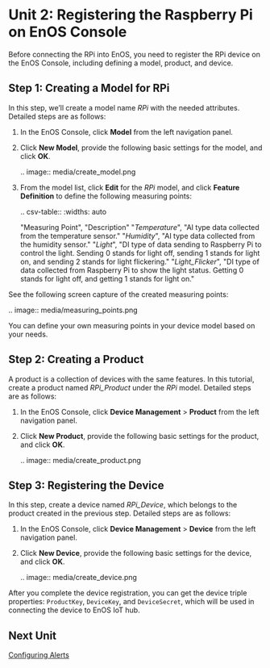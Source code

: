 # Unit 2: Registering the Raspberry Pi on EnOS Console

Before connecting the RPi into EnOS, you need to register the RPi device on the EnOS Console, including defining a model, product, and device.

## Step 1: Creating a Model for RPi

In this step, we’ll create a model name *RPi* with the needed attributes. Detailed steps are as follows:

1. In the EnOS Console, click **Model** from the left navigation panel.

2. Click **New Model**, provide the following basic settings for the model, and click **OK**.

   .. image:: media/create_model.png

3. From the model list, click **Edit** for the *RPi* model, and click **Feature Definition** to define the following measuring points:

   .. csv-table::
      :widths: auto

      "Measuring Point", "Description"
      "*Temperature*", "AI type data collected from the temperature sensor."
      "*Humidity*", "AI type data collected from the humidity sensor."
      "*Light*", "DI type of data sending to Raspberry Pi to control the light. Sending 0 stands for light off, sending 1 stands for light on, and sending 2 stands for light flickering."
      "*Light_Flicker*", "DI type of data collected from Raspberry Pi to show the light status. Getting 0 stands for light off, and getting 1 stands for light on."


See the following screen capture of the created measuring points:

.. image:: media/measuring_points.png

You can define your own measuring points in your device model based on your needs.



## Step 2: Creating a Product

A product is a collection of devices with the same features. In this tutorial, create a product named *RPi_Product* under the *RPi* model. Detailed steps are as follows:

1. In the EnOS Console, click **Device Management** > **Product** from the left navigation panel.

2. Click **New Product**, provide the following basic settings for the product, and click **OK**.

   .. image:: media/create_product.png



## Step 3: Registering the Device

In this step, create a device named *RPi_Device*, which belongs to the product created in the previous step. Detailed steps are as follows:

1. In the EnOS Console, click **Device Management** > **Device** from the left navigation panel.

2. Click **New Device**, provide the following basic settings for the device, and click **OK**.

   .. image:: media/create_device.png


After you complete the device registration, you can get the device triple properties: `ProductKey`, `DeviceKey`, and `DeviceSecret`, which will be used in connecting the device to EnOS IoT hub.

## Next Unit

[Configuring Alerts](configuring_alerts)